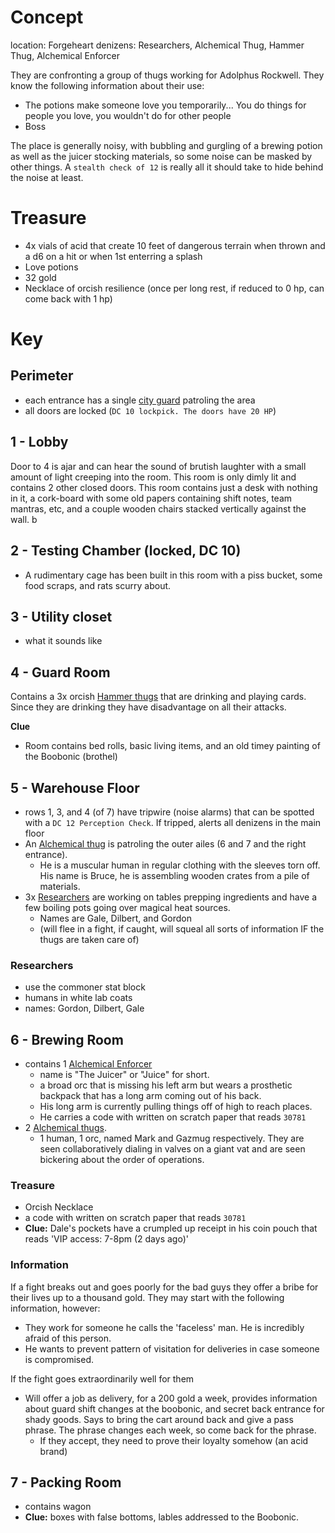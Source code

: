 # Concept
location: Forgeheart
denizens: Researchers, Alchemical Thug, Hammer Thug, Alchemical Enforcer

They are confronting a group of thugs working for Adolphus Rockwell. They know the following information about their use:
- The potions make someone love you temporarily... You do things for people  you  love, you wouldn't do for other people
- Boss

The place is generally noisy, with bubbling and gurgling of a brewing potion as well as the juicer stocking materials, so some noise can be masked by other things.
A `stealth check of 12` is really all it should take to hide behind the noise at least.

# Treasure
- 4x vials of acid that create 10 feet of dangerous terrain when thrown and a d6 on a hit or when 1st enterring a splash
- Love potions
- 32 gold
- Necklace of orcish resilience (once per long rest, if reduced to 0 hp, can come back with 1 hp)

# Key

## Perimeter

- each entrance has a single [city guard](/Nightmare%20and%20the%20Nexus/StatBlocks/City_Guard.md) patroling the area
- all doors are locked (`DC 10 lockpick. The doors have 20 HP`)

## 1 - Lobby

Door to 4 is ajar and can hear the sound of brutish laughter with a small amount of light creeping into the room. This room is only dimly lit and contains 2 other closed doors. This room contains just a desk with nothing in it, a cork-board with some old papers containing shift notes, team mantras, etc, and a couple wooden chairs stacked vertically against the wall.
b
## 2 - Testing Chamber (locked, DC 10)

- A rudimentary cage has been built in this room with a piss bucket, some food scraps, and rats scurry about.

## 3 - Utility closet

- what it sounds like

## 4 - Guard Room

Contains a 3x orcish [Hammer thugs](/Nightmare%20and%20the%20Nexus/StatBlocks/Hammer_Thug.md) that are drinking and playing cards. Since they are drinking they have disadvantage on all their attacks.

**Clue**
- Room contains bed rolls, basic living items, and an old timey painting of the Boobonic (brothel)


## 5 - Warehouse Floor

- rows 1, 3, and 4 (of 7) have tripwire (noise alarms) that can be spotted with a `DC 12 Perception Check`. If tripped, alerts all denizens in the main floor
- An [Alchemical thug](/Nightmare%20and%20the%20Nexus/StatBlocks/Alchemical_Thug.md) is patroling the outer ailes (6 and 7 and the right entrance).
    - He is a muscular human in regular clothing with the sleeves torn off. His name is Bruce, he is assembling wooden crates from a pile of materials.
- 3x [Researchers](/Nightmare%20and%20the%20Nexus/StatBlocks/commoner.png) are working on tables prepping ingredients and have a few boiling pots going over magical heat sources.
    - Names are Gale, Dilbert, and Gordon
    - (will flee in a fight, if caught, will squeal all sorts of information IF the thugs are taken care of)

### Researchers
- use the commoner stat block
- humans in white lab coats
- names: Gordon, Dilbert, Gale

## 6 - Brewing Room

- contains 1 [Alchemical Enforcer](/Nightmare%20and%20the%20Nexus/StatBlocks/Alchemical_Enforcer.md)
    - name is "The Juicer" or "Juice" for short.
    - a broad orc that is missing his left arm but wears a prosthetic backpack that has a long arm coming out of his back.
    - His long arm is currently pulling things off of high to reach places.
    - He carries a code with written on scratch paper that reads `30781`
- 2 [Alchemical thugs](/Nightmare%20and%20the%20Nexus/StatBlocks/Alchemical_Thug.md).
    - 1 human, 1 orc, named Mark and Gazmug respectively. They are seen collaboratively dialing in valves on a giant vat and are seen bickering about the order of operations.

### Treasure
- Orcish Necklace
- a code with written on scratch paper that reads `30781`
- **Clue:** Dale's pockets have a crumpled up receipt in his coin pouch that reads 'VIP access: 7-8pm (2 days ago)'

### Information

If a fight breaks out and goes poorly for the bad guys they offer a bribe for their lives up to a thousand gold. They may start with the following information, however:
- They work for someone he calls the 'faceless' man. He is incredibly afraid of this person.
- He wants to prevent pattern of visitation for deliveries in case someone is compromised.

If the fight goes extraordinarily well for them
- Will offer a job as delivery, for a 200 gold a week, provides information about guard shift changes at the boobonic, and secret back entrance for shady goods. Says to bring the cart around back and give a pass phrase. The phrase changes each week, so come back for the phrase.
    - If they accept, they need to prove their loyalty somehow (an acid brand)

## 7 - Packing Room

- contains wagon  
- **Clue:** boxes with false bottoms, lables addressed to the Boobonic.